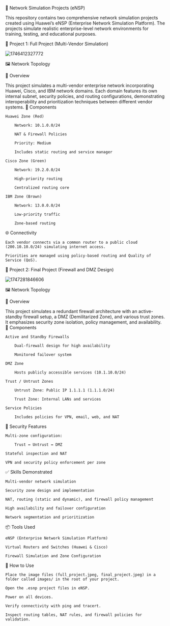 🔧 Network Simulation Projects (eNSP)

This repository contains two comprehensive network simulation projects created using Huawei’s eNSP (Enterprise Network Simulation Platform). The projects simulate realistic enterprise-level network environments for training, testing, and educational purposes.

📁 Project 1: Full Project (Multi-Vendor Simulation)


![1746412327772](https://github.com/user-attachments/assets/c2dea2e8-bac8-4d25-a6e2-9ce762b8acd4)


🖼️ Network Topology

📄 Overview

This project simulates a multi-vendor enterprise network incorporating Huawei, Cisco, and IBM network domains. Each domain features its own internal subnet, security policies, and routing configurations, demonstrating interoperability and prioritization techniques between different vendor systems.
🧱 Components

    Huawei Zone (Red)

        Network: 10.1.0.0/24

        NAT & Firewall Policies

        Priority: Medium

        Includes static routing and service manager

    Cisco Zone (Green)

        Network: 19.2.0.0/24

        High-priority routing

        Centralized routing core

    IBM Zone (Brown)

        Network: 13.0.0.0/24

        Low-priority traffic

        Zone-based routing

🌐 Connectivity

    Each vendor connects via a common router to a public cloud (200.10.10.0/24) simulating internet access.

    Priorities are managed using policy-based routing and Quality of Service (QoS).

📁 Project 2: Final Project (Firewall and DMZ Design)


![1747281846606](https://github.com/user-attachments/assets/67811d8f-e35b-4eaf-8d6e-83eb96a8d362)



🖼️ Network Topology

📄 Overview

This project simulates a redundant firewall architecture with an active-standby firewall setup, a DMZ (Demilitarized Zone), and various trust zones. It emphasizes security zone isolation, policy management, and availability.
🧱 Components

    Active and Standby Firewalls

        Dual-firewall design for high availability

        Monitored failover system

    DMZ Zone

        Hosts publicly accessible services (10.1.10.0/24)

    Trust / Untrust Zones

        Untrust Zone: Public IP 1.1.1.1 (1.1.1.0/24)

        Trust Zone: Internal LANs and services

    Service Policies

        Includes policies for VPN, email, web, and NAT

🔐 Security Features

    Multi-zone configuration:

        Trust ↔ Untrust ↔ DMZ

    Stateful inspection and NAT

    VPN and security policy enforcement per zone

✅ Skills Demonstrated

    Multi-vendor network simulation

    Security zone design and implementation

    NAT, routing (static and dynamic), and firewall policy management

    High availability and failover configuration

    Network segmentation and prioritization

📦 Tools Used

    eNSP (Enterprise Network Simulation Platform)

    Virtual Routers and Switches (Huawei & Cisco)

    Firewall Simulation and Zone Configuration

🔧 How to Use

    Place the image files (full_project.jpeg, final_project.jpeg) in a folder called images/ in the root of your project.

    Open the .esnp project files in eNSP.

    Power on all devices.

    Verify connectivity with ping and tracert.

    Inspect routing tables, NAT rules, and firewall policies for validation.
